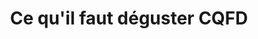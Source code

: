 ---
title: "Ce qu'il faut déguster CQFD"
url: /champigny/ce-quil-faut-deguster-cqfd/
shop: Spirituosen
---